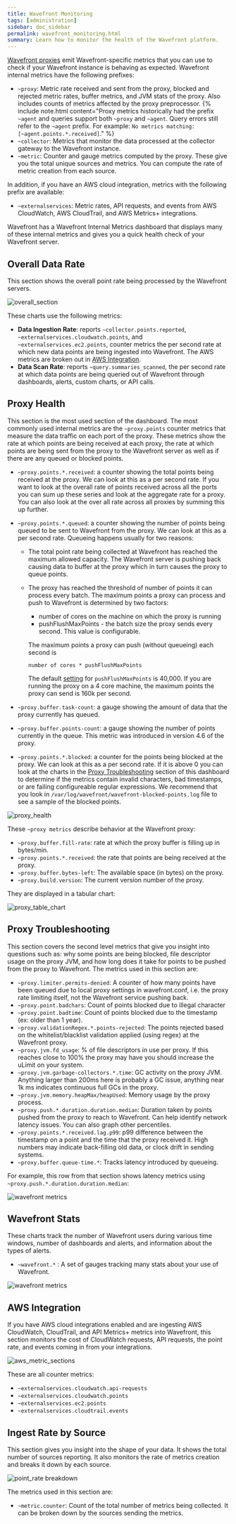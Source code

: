 ```yaml
---
title: Wavefront Monitoring
tags: [administration]
sidebar: doc_sidebar
permalink: wavefront_monitoring.html
summary: Learn how to monitor the health of the Wavefront platform.
---
```

[Wavefront proxies](proxies_managing) emit Wavefront-specific metrics that you can use to check if your Wavefront instance is behaving as expected. Wavefront internal metrics have the following prefixes:

  - `~proxy`: Metric rate received and sent from the proxy, blocked and rejected metric rates, buffer metrics, and JVM stats of the proxy. Also includes counts of metrics affected by the proxy preprocessor.
    {% include note.html content="Proxy metrics historically had the prefix `~agent` and queries support both `~proxy` and `~agent`. Query errors still refer to the `~agent` prefix. For example: `No metrics matching: [~agent.points.*.received]`." %}
  - `~collector`: Metrics that monitor the data processed at the collector gateway to the Wavefront instance.
  - `~metric`: Counter and gauge metrics computed by the proxy. These give you the total unique sources and metrics.  You can compute the rate of metric creation from each source.

In addition, if you have an AWS cloud integration, metrics with the following prefix are available:

  - `~externalservices`: Metric rates, API requests, and events from AWS CloudWatch, AWS CloudTrail, and AWS Metrics+ integrations.
 
Wavefront has a Wavefront Internal Metrics dashboard that displays many of these internal metrics and gives you a quick health check of your Wavefront server. 

## Overall Data Rate
This section shows the overall point rate being processed by the Wavefront servers.

  ![overall_section](images/overall_section.png)
  
These charts use the following metrics:

  - **Data Ingestion Rate**: reports `~collector.points.reported`, `~externalservices.cloudwatch.points`, and `~externalservices.ec2.points`, counter metrics the per second rate at which new data points are being ingested into Wavefront. The AWS metrics are broken out in [AWS Integration](#aws-integration).
  - **Data Scan Rate**: reports `~query.summaries_scanned`, the per second rate at which data points are being queried out of Wavefront through dashboards, alerts, custom charts, or API calls.

## Proxy Health
This section is the most used section of the dashboard. The most commonly used internal metrics are the `~proxy.points` counter metrics that measure the data traffic on each port of the proxy. These metrics show the rate at which points are being received at each proxy, the rate at which points are being sent from the proxy to the Wavefront server as well as if there are any queued or blocked points.

  - `~proxy.points.*.received`: a counter showing the total points being received at the proxy. We can look at this as a per second rate. If you want to look at the overall rate of points received across all the ports you can sum up these series and look at the aggregate rate for a proxy. You can also look at the over all rate across all proxies by summing this up further. 
  
  - `~proxy.points.*.queued`: a counter showing the number of points being queued to be sent to Wavefront from the proxy. We can look at this as a per second rate. Queueing happens usually for two reasons:
  
    - The total point rate being collected at Wavefront has reached the maximum allowed capacity. The Wavefront server is pushing back causing data to buffer at the proxy which in turn causes the proxy to queue points.

    - The proxy has reached the threshold of number of points it can process every batch. The maximum points a proxy  can process and push to Wavefront is determined by two factors:
      - number of cores on the machine on which the proxy is running
      - pushFlushMaxPoints - the batch size the proxy sends every second. This value is configurable.
      
      The maximum points a proxy can push (without queueing) each second is
      
      ```
      number of cores * pushFlushMaxPoints
      ``` 
      
      The default [setting](proxies_configuring) for `pushFlushMaxPoints` is 40,000. If you are running the proxy on a 4 core machine, the maximum points the proxy can send is 160k per second.
      
  - `~proxy.buffer.task-count`: a gauge showing the amount of data that the proxy currently has queued.
  - `~proxy.buffer.points-count`: a gauge showing the number of points currently in the queue. This metric was introduced in version 4.6 of the proxy.
  - `~proxy.points.*.blocked`: a counter for the points being blocked at the proxy. We can look at this as a per second rate. If it is above 0 you can look at the charts in the [Proxy Troubleshooting](#proxy-troubleshooting) section of this dashboard to determine if the metrics contain invalid characters, bad timestamps, or are failing configureable regular expressions. We recommend that you look in `/var/log/wavefront/wavefront-blocked-points.log` file to see a sample of the blocked points.

  ![proxy_health](images/proxy_health.png)

These `~proxy metrics` describe behavior at the Wavefront proxy:

  - `~proxy.buffer.fill-rate`: rate at which the proxy buffer is filling up in bytes/min.
  - `~proxy.points.*.received`: the rate that points are being received at the proxy.
  - `~proxy.buffer.bytes-left`: The available space (in bytes) on the proxy.
  - `~proxy.build.version`: The current version number of the proxy.

They are displayed in a tabular chart:

  ![proxy_table_chart](images/proxy_table_chart.png)

## Proxy Troubleshooting
This section covers the second level metrics that give you insight into questions such as: why some points are being blocked, file descriptor usage on the proxy JVM, and how long does it take for points to be pushed from the proxy to Wavefront. The metrics used in this section are:

  - `~proxy.limiter.permits-denied`: A counter of how many points have been queued due to local proxy settings in wavefront.conf, i.e. the proxy rate limiting itself, not the Wavefront service pushing back.
  - `~proxy.point.badchars`: Count of points blocked due to illegal character 
  - `~proxy.point.badtime`: Count of points blocked due to the timestamp (ex: older than 1 year).
  - `~proxy.validationRegex.*.points-rejected`: The points rejected based on the whitelist/blacklist validation applied (using regex) at the Wavefront proxy.
  - `~proxy.jvm.fd_usage`: % of file descriptors in use per proxy. If this reaches close to 100% the proxy may have you should increase the uLimit on your system.
  - `~proxy.jvm.garbage-collectors.*.time`: GC activity on the proxy JVM. Anything larger than 200ms here is probably a GC issue, anything near 1k ms indicates continuous full GCs in the proxy.
  - `~proxy.jvm.memory.heapMax/heapUsed`: Memory usage by the proxy process.
  - `~proxy.push.*.duration.duration.median`: Duration taken by points pushed from the proxy to reach to Wavefront. Can help identify network latency issues. You can also graph other percentiles.
  - `~proxy.points.*.received.lag.p99`: p99 difference between the timestamp on a point and the time that the proxy received it. High numbers may indicate back-filling old data, or clock drift in sending systems.
  - `~proxy.buffer.queue-time.*`: Tracks latency introduced by queueing.

For example, this row from that section shows latency metrics using `~proxy.push.*.duration.duration.median`:

  ![wavefront metrics](images/proxy_troubleshooting.png)

## Wavefront Stats

These charts track the number of Wavefront users during various time windows, number of dashboards and alerts, and information about the types of alerts.

  - `~wavefront.*` : A set of gauges tracking many stats about your use of Wavefront.

  ![wavefront metrics](images/wavefront_metrics.png)
 
## AWS Integration

If you have AWS cloud integrations enabled and are ingesting AWS CloudWatch, CloudTrail, and API Metrics+ metrics into Wavefront, this section monitors the cost of CloudWatch requests, API requests, the point rate, and events coming in from your integrations. 
 
  ![aws_metric_sections](images/aws_metric_sections.png)
 
These are all counter metrics:

  - `~externalservices.cloudwatch.api-requests`
  - `~externalservices.cloudwatch.points`
  - `~externalservices.ec2.points`
  - `~externalservices.cloudtrail.events`
 
## Ingest Rate by Source
This section gives you insight into the shape of your data. It shows the total number of sources reporting. It also monitors the rate of metrics creation and breaks it down by each source.
 
  ![point_rate breakdown](images/point_rate_breakdown.png)

The metrics used in this section are:

  - `~metric.counter`: Count of the total number of metrics being collected. It can be broken down by the sources sending the metrics. 

 

